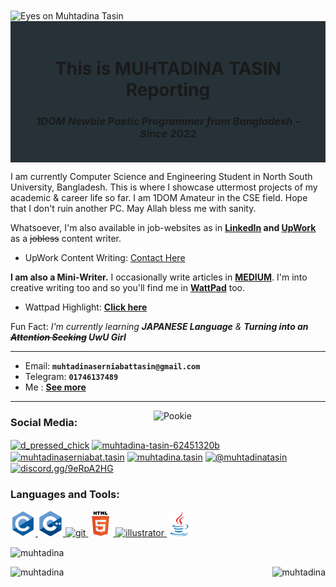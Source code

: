 <img align="center" alt="Eyes on Muhtadina Tasin" width="1000" src="https://github.com/Muhtadina/muhtadina/assets/116006207/370781c9-84ff-4a89-bbaf-f931166356ac">
<div style="background-color: #263238; padding: 20px;">
<h1 align="center">This is MUHTADINA TASIN Reporting</h1>
<h3 align="center"><i>1DOM Newbie Poetic Programmer from Bangladesh - Since 2022</i></h3>
</div>

I am currently Computer Science and Engineering Student in North South University, Bangladesh. This is where I showcase uttermost projects of my academic & career life so far. I am 1DOM Amateur in the CSE field. Hope that I don't ruin another PC. May Allah bless me with sanity.

Whatsoever, I'm also available in job-websites as in **[LinkedIn](muhtadina-tasin-62451320b) and [UpWork](https://www.upwork.com/freelancers/~015bc5e4ea22de7ac6?mp_source=share)** as a ~~jobless~~ content writer. 
- UpWork Content Writing: [Contact Here](https://www.upwork.com/freelancers/~015bc5e4ea22de7ac6?mp_source=share)

**I am also a Mini-Writer.** I occasionally write articles in **[MEDIUM](https://medium.com/@muhtadinatasin)**. I'm into creative writing too and so you'll find me in **[WattPad](https://www.wattpad.com/user/d_pressed_chicken#:~:text=%40-,d_pressed_chicken,-5)** too.
- Wattpad Highlight: **[Click here](https://www.wattpad.com/story/240618128-i-found-you)**

Fun Fact: *I'm currently learning **JAPANESE Language** & **Turning into an ~~Attention Seeking~~ UwU Girl***

---
- Email: **`muhtadinaserniabattasin@gmail.com`**
- Telegram: **`01746137489`**
- Me : **[See more](https://hopp.bio/muhtadina-tasin)**

---
<!-- ### Blogs posts -->
<!-- BLOG-POST-LIST:START -->
<!-- BLOG-POST-LIST:END -->
<img align="right" alt="Pookie" width="275" src="https://github.com/Muhtadina/muhtadina/assets/116006207/789d307e-b699-4dd5-974d-c98eca2b55e6">
<!--<img align="right" alt="Pookie" width="300" height="100" src="https://i.gifer.com/SsQa.gif">-->

<h3 align="left">Social Media:</h3>
<p align="left">
<a href="https://twitter.com/d_pressed_chick" target="blank"><img align="center" src="https://raw.githubusercontent.com/rahuldkjain/github-profile-readme-generator/master/src/images/icons/Social/twitter.svg" alt="d_pressed_chick" height="30" width="40" /></a>
<a href="https://linkedin.com/in/muhtadina-tasin-62451320b" target="blank"><img align="center" src="https://raw.githubusercontent.com/rahuldkjain/github-profile-readme-generator/master/src/images/icons/Social/linked-in-alt.svg" alt="muhtadina-tasin-62451320b" height="30" width="40" /></a>
<a href="https://fb.com/muhtadinaserniabat.tasin" target="blank"><img align="center" src="https://raw.githubusercontent.com/rahuldkjain/github-profile-readme-generator/master/src/images/icons/Social/facebook.svg" alt="muhtadinaserniabat.tasin" height="30" width="40" /></a>
<a href="https://instagram.com/muhtadina.tasin" target="blank"><img align="center" src="https://raw.githubusercontent.com/rahuldkjain/github-profile-readme-generator/master/src/images/icons/Social/instagram.svg" alt="muhtadina.tasin" height="30" width="40" /></a>
<a href="https://medium.com/@muhtadinatasin" target="blank"><img align="center" src="https://raw.githubusercontent.com/rahuldkjain/github-profile-readme-generator/master/src/images/icons/Social/medium.svg" alt="@muhtadinatasin" height="30" width="40" /></a>
<a href="https://discord.gg/discord.gg/9eRpA2HG" target="blank"><img align="center" src="https://raw.githubusercontent.com/rahuldkjain/github-profile-readme-generator/master/src/images/icons/Social/discord.svg" alt="discord.gg/9eRpA2HG" height="30" width="40" /></a>
</p>

<h3 align="left">Languages and Tools:</h3>
<p align="left"> <a href="https://www.cprogramming.com/" target="_blank" rel="noreferrer"> <img src="https://raw.githubusercontent.com/devicons/devicon/master/icons/c/c-original.svg" alt="c" width="40" height="40"/> </a> <a href="https://www.w3schools.com/cpp/" target="_blank" rel="noreferrer"> <img src="https://raw.githubusercontent.com/devicons/devicon/master/icons/cplusplus/cplusplus-original.svg" alt="cplusplus" width="40" height="40"/> </a> <a href="https://git-scm.com/" target="_blank" rel="noreferrer"> <img src="https://www.vectorlogo.zone/logos/git-scm/git-scm-icon.svg" alt="git" width="40" height="40"/> </a> <a href="https://www.w3.org/html/" target="_blank" rel="noreferrer"> <img src="https://raw.githubusercontent.com/devicons/devicon/master/icons/html5/html5-original-wordmark.svg" alt="html5" width="40" height="40"/> </a> <a href="https://www.adobe.com/in/products/illustrator.html" target="_blank" rel="noreferrer"> <img src="https://www.vectorlogo.zone/logos/adobe_illustrator/adobe_illustrator-icon.svg" alt="illustrator" width="40" height="40"/> </a> <a href="https://www.java.com" target="_blank" rel="noreferrer"> <img src="https://raw.githubusercontent.com/devicons/devicon/master/icons/java/java-original.svg" alt="java" width="40" height="40"/> </a> </p>

<p><img align="center" src="https://github-readme-stats.vercel.app/api/top-langs?username=muhtadina&show_icons=true&title_color=ffffff&icon_color=bb2acf&text_color=daf7dc&bg_color=263238&locale=en&layout=compact" alt="muhtadina" /></p>

<p>&nbsp;<img align="left" src="https://github-readme-stats.vercel.app/api?username=muhtadina&show_icons=true&text_color=daf7dc&c&bg_color=263238&locale=en" alt="muhtadina" /><img align="right" src="https://github-readme-streak-stats.herokuapp.com/?user=muhtadina&show_icons=true&title_color=ffffff&icon_color=bb2acf&text_color=daf7dc&bg_color=263238&locale=en&layout=compact" alt="muhtadina" /></p>
